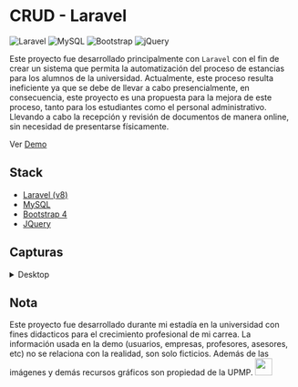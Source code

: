 # CRUD - Laravel 

![Laravel](https://img.shields.io/badge/laravel-%23FF2D20.svg?style=for-the-badge&logo=laravel&logoColor=white)
![MySQL](https://img.shields.io/badge/mysql-4479A1.svg?style=for-the-badge&logo=mysql&logoColor=white)
![Bootstrap](https://img.shields.io/badge/bootstrap-%238511FA.svg?style=for-the-badge&logo=bootstrap&logoColor=white)
![jQuery](https://img.shields.io/badge/jquery-%230769AD.svg?style=for-the-badge&logo=jquery&logoColor=white)

Este proyecto fue desarrollado principalmente con `Laravel` con el fin de crear un sistema que permita la automatización del proceso de estancias para los alumnos de la universidad.
Actualmente, este proceso resulta ineficiente ya que se debe de llevar a cabo presencialmente, en consecuencia, este proyecto es una propuesta para la mejora de este proceso, tanto para los estudiantes como el personal administrativo.
Llevando a cabo la recepción y revisión de documentos de manera online, sin necesidad de presentarse físicamente.

Ver [Demo](https://demo-vinculacion.infinityfreeapp.com/proyecto_vinculacion/public/auth/login)

## Stack

  - [Laravel (v8)](https://laravel.com/docs/8.x)
  - [MySQL](https://www.mysql.com/)
  - [Bootstrap 4](https://getbootstrap.com/docs/4.6/getting-started/introduction/)
  - [JQuery](https://jquery.com/)


## Capturas

<details>
  <summary>Desktop</summary>
  
  - Log In

  ![Desktop LogIn](https://github.com/user-attachments/assets/5e947ab1-7ca3-4e9b-a098-a3572371a9db)


  - Home

  ![Desktop Home](https://github.com/user-attachments/assets/acd3656e-ee1d-4e73-a166-a54a6e72ca4d)


  - Menú

  ![Desktop Menú](https://github.com/user-attachments/assets/e6fb5825-c3fe-456e-ac49-bd8ad91afa07)


  - Registro de solicitud

  ![Desktop Registro Solicitud](https://github.com/user-attachments/assets/c09b5d83-7b5a-4b65-9d66-0cb2a3ea4fa0)
  

  - Crear nueva solicitud

  ![Desktop Crear Solicitud](https://github.com/user-attachments/assets/e4f37b33-4b9b-4676-9bc2-f7795f1d7ac3)


  - Control de estudiantes

  ![Desktop Solicitudes por Revisar](https://github.com/user-attachments/assets/c06ad48e-493a-45cf-906a-4ee003381da2)

  ![Desktop Ver Solicitud](https://github.com/user-attachments/assets/03702218-0e72-4cc2-8741-f50e1ba06034)

  
  - Solicitudes pendientes

  ![Desktop Solicitudes pendientes](https://github.com/user-attachments/assets/26e5a131-0ed5-4625-b887-aac9597e3cae)

  ![Desktop Solicitudes pendientes encontradas](https://github.com/user-attachments/assets/7ee09ef1-f221-480b-9356-36320cdd0fc9)

  - Perfil

  ![Desktop Perfil](https://github.com/user-attachments/assets/1df5414e-606c-494c-a839-ec7bc33a3318)


  - Cambio de contraseña

  ![Desktop Cambiar Contraseña](https://github.com/user-attachments/assets/1f663370-a150-4f1a-869b-a7d16f556145)


  - Cambiar foto

  ![Desktop Cambiar foto](https://github.com/user-attachments/assets/204db3b3-0b9e-43d4-a35a-1b85a44d3821)


</details>


## Nota

Este proyecto fue desarrollado durante mi estadía en la universidad con fines didacticos para el crecimiento profesional de mi carrea. 
La información usada en la demo (usuarios, empresas, profesores, asesores, etc) no se relaciona con la realidad, son solo ficticios.
Además de las imágenes y demás recursos gráficos son propiedad de la UPMP. <a href="http://metropoli.edu.mx/" target="blank"> <img src="https://lh5.googleusercontent.com/proxy/my6JbgZXi4d7vBcspZlzyaIKFvj2ybJZG2fyafn7IkZdKpLVo12jK_BVz8UJ6NAwreyuJuueXM_FTejkIMTFznJwaACDv4xMELpfP3qlw9OKEzjn" width="30px" height="auto"> </a>
